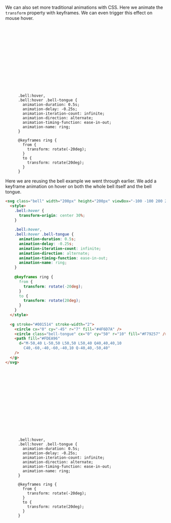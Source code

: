 We can also set more traditional animations with CSS. Here we animate the `transform` property with keyframes. We can even trigger this effect on mouse hover.

<figure>
<svg class="bell" width="200px" height="200px" viewBox="-100 -100 200 200">
  <style>
    .bell:hover {
      transform-origin: center 30%;
    }
    
    .bell:hover,
    .bell:hover .bell-tongue {
      animation-duration: 0.5s;
      animation-delay: -0.25s;
      animation-iteration-count: infinite;
      animation-direction: alternate;
      animation-timing-function: ease-in-out;
      animation-name: ring;
    }
    
    @keyframes ring {
      from {
        transform: rotate(-20deg);
      }
      to {
        transform: rotate(20deg);
      }
    }
  </style>
  
  <g stroke="#001514" stroke-width="2">
    <circle cx="0" cy="-45" r="7" fill="#4F6D7A" />
    <circle class="bell-tongue" cx="0" cy="50" r="10" fill="#F79257" />
    <path fill="#FDEA96"
      d="M-50,40 L-50,50 L50,50 L50,40 Q40,40,40,10
        C40,-60,-40,-60,-40,10 Q-40,40,-50,40"
    />
  </g>
</svg>
</figure>

Here we are reusing the bell example we went through earlier. We add a keyframe animation on hover on both the whole bell itself and the bell tongue.

```html
<svg class="bell" width="200px" height="200px" viewBox="-100 -100 200 200">
  <style>
    .bell:hover {
      transform-origin: center 30%;
    }
    
    .bell:hover,
    .bell:hover .bell-tongue {
      animation-duration: 0.5s;
      animation-delay: -0.25s;
      animation-iteration-count: infinite;
      animation-direction: alternate;
      animation-timing-function: ease-in-out;
      animation-name: ring;
    }
    
    @keyframes ring {
      from {
        transform: rotate(-20deg);
      }
      to {
        transform: rotate(20deg);
      }
    }
  </style>
  
  <g stroke="#001514" stroke-width="2">
    <circle cx="0" cy="-45" r="7" fill="#4F6D7A" />
    <circle class="bell-tongue" cx="0" cy="50" r="10" fill="#F79257" />
    <path fill="#FDEA96"
      d="M-50,40 L-50,50 L50,50 L50,40 Q40,40,40,10
        C40,-60,-40,-60,-40,10 Q-40,40,-50,40"
    />
  </g>
</svg>
```

<figure>
<svg class="bell" width="200px" height="200px" viewBox="-100 -100 200 200">
  <style>
    .bell:hover {
      transform-origin: center 30%;
    }
    
    .bell:hover,
    .bell:hover .bell-tongue {
      animation-duration: 0.5s;
      animation-delay: -0.25s;
      animation-iteration-count: infinite;
      animation-direction: alternate;
      animation-timing-function: ease-in-out;
      animation-name: ring;
    }
    
    @keyframes ring {
      from {
        transform: rotate(-20deg);
      }
      to {
        transform: rotate(20deg);
      }
    }
  </style>
  
  <g stroke="#001514" stroke-width="2">
    <circle cx="0" cy="-45" r="7" fill="#4F6D7A" />
    <circle class="bell-tongue" cx="0" cy="50" r="10" fill="#F79257" />
    <path fill="#FDEA96"
      d="M-50,40 L-50,50 L50,50 L50,40 Q40,40,40,10
        C40,-60,-40,-60,-40,10 Q-40,40,-50,40"
    />
  </g>
</svg>
</figure>
